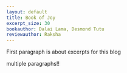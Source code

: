 ```yaml
---
layout: default
title: Book of Joy
excerpt_size: 30
bookauthor: Dalai Lama, Desmond Tutu
reviewauthor: Raksha
---
```


First paragraph is about excerpts for this blog

multiple paragraphs!!
